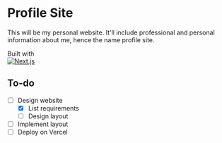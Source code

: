 # Profile Site

This will be my personal website. It'll include professional and personal information about me, hence the name profile site.

Built with \
[![Next.js](https://img.shields.io/badge/Next.js-black?logo=next.js&logoColor=white)](#)


## To-do
- [ ] Design website
  - [x] List requirements
  - [ ] Design layout
- [ ] Implement layout
- [ ] Deploy on Vercel